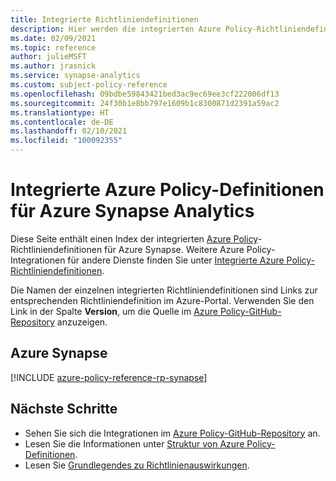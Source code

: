 ```yaml
---
title: Integrierte Richtliniendefinitionen
description: Hier werden die integrierten Azure Policy-Richtliniendefinitionen für Azure Synapse Analytics aufgelistet. Diese integrierten Richtliniendefinitionen bieten allgemeine Ansätze für die Verwaltung von Azure-Ressourcen.
ms.date: 02/09/2021
ms.topic: reference
author: julieMSFT
ms.author: jrasnick
ms.service: synapse-analytics
ms.custom: subject-policy-reference
ms.openlocfilehash: 09bdbe59843421bed3ac9ec69ee3cf222006df13
ms.sourcegitcommit: 24f30b1e8bb797e1609b1c8300871d2391a59ac2
ms.translationtype: HT
ms.contentlocale: de-DE
ms.lasthandoff: 02/10/2021
ms.locfileid: "100092355"
---
```

# <a name="azure-policy-built-in-definitions-for-azure-synapse-analytics"></a>Integrierte Azure Policy-Definitionen für Azure Synapse Analytics 

Diese Seite enthält einen Index der integrierten [Azure Policy](../governance/policy/overview.md)-Richtliniendefinitionen für Azure Synapse. Weitere Azure Policy-Integrationen für andere Dienste finden Sie unter [Integrierte Azure Policy-Richtliniendefinitionen](../governance/policy/samples/built-in-policies.md).

Die Namen der einzelnen integrierten Richtliniendefinitionen sind Links zur entsprechenden Richtliniendefinition im Azure-Portal. Verwenden Sie den Link in der Spalte **Version**, um die Quelle im [Azure Policy-GitHub-Repository](https://github.com/Azure/azure-policy) anzuzeigen.

## <a name="azure-synapse"></a>Azure Synapse

[!INCLUDE [azure-policy-reference-rp-synapse](../../includes/policy/reference/byrp/microsoft.synapse.md)]

## <a name="next-steps"></a>Nächste Schritte

- Sehen Sie sich die Integrationen im [Azure Policy-GitHub-Repository](https://github.com/Azure/azure-policy) an.
- Lesen Sie die Informationen unter [Struktur von Azure Policy-Definitionen](../governance/policy/concepts/definition-structure.md).
- Lesen Sie [Grundlegendes zu Richtlinienauswirkungen](../governance/policy/concepts/effects.md).
